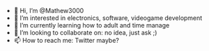 - 👋 Hi, I’m @Mathew3000
- 👀 I’m interested in electronics, software, videogame development
- 🌱 I’m currently learning how to adult and time manage
- 💞️ I’m looking to collaborate on: no idea, just ask ;)
- 📫 How to reach me: Twitter maybe?
